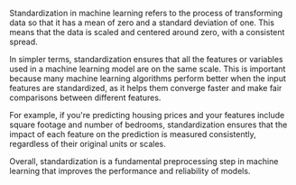 Standardization in machine learning refers to the process of transforming data so that it has a mean of zero and a standard deviation of one. This means that the data is scaled and centered around zero, with a consistent spread.

In simpler terms, standardization ensures that all the features or variables used in a machine learning model are on the same scale. This is important because many machine learning algorithms perform better when the input features are standardized, as it helps them converge faster and make fair comparisons between different features.

For example, if you're predicting housing prices and your features include square footage and number of bedrooms, standardization ensures that the impact of each feature on the prediction is measured consistently, regardless of their original units or scales.

Overall, standardization is a fundamental preprocessing step in machine learning that improves the performance and reliability of models.
